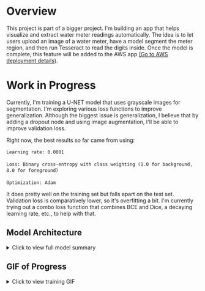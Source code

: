 # Overview

This project is part of a bigger project. I'm building an app that helps visualize and extract water meter readings automatically. The idea is to let users upload an image of a water meter, have a model segment the meter region, and then run Tesseract to read the digits inside. Once the model is complete, this feature will be added to the AWS app [(Go to AWS deployment details)](../aws/README.md).

# Work in Progress

Currently, I'm training a U-NET model that uses grayscale images for segmentation. I'm exploring various loss functions to improve generalization. Although the biggest issue is generalization, I believe that by adding a dropout node and using image augmentation, I'll be able to improve validation loss.

Right now, the best results so far came from using:

    Learning rate: 0.0001

    Loss: Binary cross-entropy with class weighting (1.0 for background, 8.0 for foreground)

    Optimization: Adam

It does pretty well on the training set but falls apart on the test set. Validation loss is comparatively lower, so it's overfitting a bit. I'm currently trying out a combo loss function that combines BCE and Dice, a decaying learning rate, etc., to help with that.


## Model Architecture

<details>
<summary>Click to view full model summary</summary>

```txt
__________________________________________________________________________________________________
 Layer (type)                Output Shape                 Param #   Connected to                  
==================================================================================================
 input_1 (InputLayer)        [(None, 512, 512, 1)]        0         []                            
                                                                                                  
 conv2d (Conv2D)             (None, 512, 512, 64)         640       ['input_1[0][0]']             
                                                                                                  
 conv2d_1 (Conv2D)           (None, 512, 512, 64)         36928     ['conv2d[0][0]']              
                                                                                                  
 max_pooling2d (MaxPooling2  (None, 256, 256, 64)         0         ['conv2d_1[0][0]']            
 D)                                                                                               
                                                                                                  
 conv2d_2 (Conv2D)           (None, 256, 256, 128)        73856     ['max_pooling2d[0][0]']       
                                                                                                  
 conv2d_3 (Conv2D)           (None, 256, 256, 128)        147584    ['conv2d_2[0][0]']            
                                                                                                  
 max_pooling2d_1 (MaxPoolin  (None, 128, 128, 128)        0         ['conv2d_3[0][0]']            
 g2D)                                                                                             
                                                                                                  
 conv2d_4 (Conv2D)           (None, 128, 128, 256)        295168    ['max_pooling2d_1[0][0]']     
                                                                                                  
 conv2d_5 (Conv2D)           (None, 128, 128, 256)        590080    ['conv2d_4[0][0]']            
                                                                                                  
 max_pooling2d_2 (MaxPoolin  (None, 64, 64, 256)          0         ['conv2d_5[0][0]']            
 g2D)                                                                                             
                                                                                                  
 conv2d_6 (Conv2D)           (None, 64, 64, 512)          1180160   ['max_pooling2d_2[0][0]']     
                                                                                                  
 conv2d_7 (Conv2D)           (None, 64, 64, 512)          2359808   ['conv2d_6[0][0]']            
                                                                                                  
 max_pooling2d_3 (MaxPoolin  (None, 32, 32, 512)          0         ['conv2d_7[0][0]']            
 g2D)                                                                                             
                                                                                                  
 conv2d_8 (Conv2D)           (None, 32, 32, 1024)         4719616   ['max_pooling2d_3[0][0]']     
                                                                                                  
 conv2d_9 (Conv2D)           (None, 32, 32, 1024)         9438208   ['conv2d_8[0][0]']            
                                                                                                  
 up_sampling2d (UpSampling2  (None, 64, 64, 1024)         0         ['conv2d_9[0][0]']            
 D)                                                                                               
                                                                                                  
 conv2d_10 (Conv2D)          (None, 64, 64, 512)          2097664   ['up_sampling2d[0][0]']       
                                                                                                  
 concatenate (Concatenate)   (None, 64, 64, 1024)         0         ['conv2d_10[0][0]',           
                                                                     'conv2d_7[0][0]']            
                                                                                                  
 conv2d_11 (Conv2D)          (None, 64, 64, 512)          4719104   ['concatenate[0][0]']         
                                                                                                  
 conv2d_12 (Conv2D)          (None, 64, 64, 512)          2359808   ['conv2d_11[0][0]']           
                                                                                                  
 up_sampling2d_1 (UpSamplin  (None, 128, 128, 512)        0         ['conv2d_12[0][0]']           
 g2D)                                                                                             
                                                                                                  
 concatenate_1 (Concatenate  (None, 128, 128, 768)        0         ['up_sampling2d_1[0][0]',     
 )                                                                   'conv2d_5[0][0]']            
                                                                                                  
 conv2d_13 (Conv2D)          (None, 128, 128, 256)        1769728   ['concatenate_1[0][0]']       
                                                                                                  
 conv2d_14 (Conv2D)          (None, 128, 128, 256)        590080    ['conv2d_13[0][0]']           
                                                                                                  
 up_sampling2d_2 (UpSamplin  (None, 256, 256, 256)        0         ['conv2d_14[0][0]']           
 g2D)                                                                                             
                                                                                                  
 concatenate_2 (Concatenate  (None, 256, 256, 384)        0         ['up_sampling2d_2[0][0]',     
 )                                                                   'conv2d_3[0][0]']            
                                                                                                  
 conv2d_15 (Conv2D)          (None, 256, 256, 128)        442496    ['concatenate_2[0][0]']       
                                                                                                  
 conv2d_16 (Conv2D)          (None, 256, 256, 128)        147584    ['conv2d_15[0][0]']           
                                                                                                  
 up_sampling2d_3 (UpSamplin  (None, 512, 512, 128)        0         ['conv2d_16[0][0]']           
 g2D)                                                                                             
                                                                                                  
 concatenate_3 (Concatenate  (None, 512, 512, 192)        0         ['up_sampling2d_3[0][0]',     
 )                                                                   'conv2d_1[0][0]']            
                                                                                                  
 conv2d_17 (Conv2D)          (None, 512, 512, 64)         110656    ['concatenate_3[0][0]']       
                                                                                                  
 conv2d_18 (Conv2D)          (None, 512, 512, 64)         36928     ['conv2d_17[0][0]']           
                                                                                                  
 conv2d_19 (Conv2D)          (None, 512, 512, 1)          65        ['conv2d_18[0][0]']           
                                                                                                  
==================================================================================================
Total params: 31116161 (118.70 MB)
Trainable params: 31116161 (118.70 MB)
Non-trainable params: 0 (0.00 Byte)
__________________________________________________________________________________________________
```
</details>


## GIF of Progress
<!-- https://ezgif.com/maker -->
<details>
<summary>Click to view training GIF</summary>

![Model Training GIF](../../assets/learning.gif)

</details>